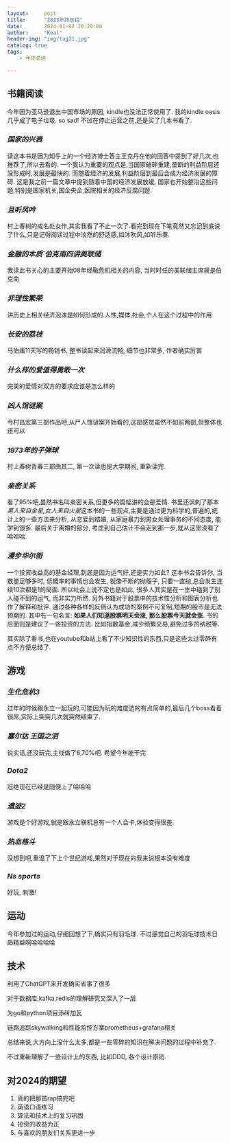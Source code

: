 ```yaml
---
layout:     post
title:      "2023年终总结"
date:       2024-01-02 20:20:00
author:     "Keal"
header-img: "img/tag21.jpg"
catalog: true
tags:
    - 年终总结

---
```


## 书籍阅读

今年因为亚马逊退出中国市场的原因, kindle也没法正常使用了. 我的kindle oasis几乎成了电子垃圾. so sad! 不过在停止运营之前,还是买了几本书看了.

### *国家的兴衰*

读这本书是因为知乎上的一个经济博士答主王克丹在他的回答中提到了好几次,也推荐了,所以去看的. 一个我认为重要的观点是,当国家破碎重建,垄断的利益阶层还没形成时,发展是最快的. 而随着经济的发展,利益阶层到最后会成为经济发展的障碍. 这是我之前一篇文章中提到随着中国的经济发展放缓, 国家也开始整治这些问题,特别是国家机关,国企央企,医院相关的经济反腐问题.

### *且听风吟*

村上春树的成名处女作,其实我看了不止一次了.看完到现在下笔竟然又忘记到底说了什么,只是记得阅读过程中淡然的舒适感,如沐吹风,如听乐奏.

### *金融的本质`伯克南四讲美联储*

我读此书关心的主要开始08年经融危机相关的内容, 当时时任的美联储主席就是伯克南

### *非理性繁荣*

讲历史上相关经济泡沫是如何形成的.人性,媒体,社会,个人在这个过程中的作用

### *长安的荔枝*

马伯庸11天写的畅销书, 整书读起来润滑流畅, 细节也非常多, 作者确实厉害

### *什么样的爱值得勇敢一次*

完美的爱情对双方的要求应该是怎么样的

### *凶人馆谜案*

今村昌宏第三部作品吧,从尸人馆谜案开始看的,这部感觉虽然不如前两部,但整体也还可以

### *1973年的子弹球*

村上春树青春三部曲其二, 第一次读也是大学期间, 重新读完.

### *亲密关系*

看了95%吧,虽然书名叫亲密关系,但更多的篇幅讲的会是爱情. 书里还讽刺了那本*男人来自金星,女人来自火星*这本书的一些观点,主要是通过更为科学的,普遍的,统计上的一些方法来分析, 从恋爱到结婚, 从家庭暴力到男女处理事务的不同态度, 能学到很多. 最后关于离婚的部分, 考虑到自己估计不会走到那一步,就从这里没看了哈哈哈.

### *漫步华尔街*

一个投资收益高的基金经理,到底是因为运气好,还是实力如此? 这本书会告诉你, 当数量足够多时, 低概率的事情也会发生, 就像不断的抛骰子, 只要一直抛,总会发生连续10次都是1的局面. 所以社会上说不定也是如此, 很多人其实是在一生中碰到了别人碰不到的运气, 而非实力所然. 另外书籍对于股票中的技术性分析和图表分析也作了解释和批评. 通过各种各样的反例认为成功的案例不可复制,短期的股市是无法预期的. 其中有一句名言: **如果人们知道股票明天会涨, 那么股票今天就会涨**. 书的后面则是建议了一些投资的方法. 比如指数基金,减少频繁交易,避免过多的纳税等.

其实除了看书,也在youtube和b站上看了不少知识性的东西,只是这些太过零碎有点不方便总结了.

## 游戏

### *生化危机3*

过年的时候跟永立一起玩的,可能因为玩的难度选的有点简单的,最后几个boss看着很屌,实际上突突几次就突然结束了.

### *塞尔达 王国之泪*

说实话,还没玩完,主线做了6,70%吧. 希望今年能干完

### *Dota2*

冠绝现在已经是随便上了哈哈哈

### *遗迹2*

游戏是个好游戏,就是跟永立联机总有一个人会卡,体验变得很差.

### *热血格斗*

没想到吧,重温了下上个世纪游戏,果然对于现在的我来说根本没有难度

### *Ns sports*

好玩, 刺激!

## 运动

今年参加过的运动,仔细回想了下,确实只有羽毛球. 不过感觉自己的羽毛球技术日趋精益啊哈哈哈哈

## 技术

利用了ChatGPT来开发确实省事了很多

对于数据库,kafka,redis的理解研究又深入了一层

为go和python项目添砖加瓦

链路追踪skywalking和性能监控方案prometheus+grafana相关

总结来说,大方向上没什么太多,都是一些零碎的知识在解决问题的过程中补充了.

不过重新理解了一些设计上的东西, 比如DDD, 各个设计原则.

## 对2024的期望

1. 真的把那首rap搞完吧
2. 英语口语练习
3. 算法和技术上的复习巩固
4. 投资的收益为正
5. 与喜欢的朋友们关系更进一步